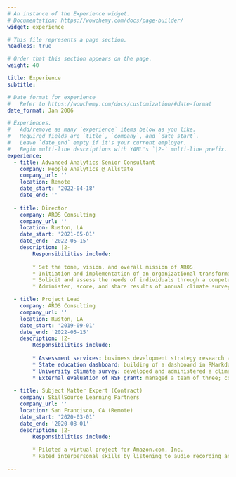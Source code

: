 ```yaml
---
# An instance of the Experience widget.
# Documentation: https://wowchemy.com/docs/page-builder/
widget: experience

# This file represents a page section.
headless: true

# Order that this section appears on the page.
weight: 40

title: Experience
subtitle:

# Date format for experience
#   Refer to https://wowchemy.com/docs/customization/#date-format
date_format: Jan 2006

# Experiences.
#   Add/remove as many `experience` items below as you like.
#   Required fields are `title`, `company`, and `date_start`.
#   Leave `date_end` empty if it's your current employer.
#   Begin multi-line descriptions with YAML's `|2-` multi-line prefix.
experience:
  - title: Advanced Analytics Senior Consultant
    company: People Analytics @ Allstate
    company_url: ''
    location: Remote
    date_start: '2022-04-18'
    date_end: ''
    
  - title: Director
    company: AROS Consulting
    company_url: ''
    location: Ruston, LA
    date_start: '2021-05-01'
    date_end: '2022-05-15'
    description: |2-
        Responsibilities include:
        
        * Set the tone, vision, and overall mission of AROS
        * Initiation and implementation of an organizational transformation
        * Solicit and assess the needs of individuals through a competency survey; use results to inform project staffing and acquisition
        * Administer, score, and share results of annual climate survey; discuss and implement changes as necessary

  - title: Project Lead
    company: AROS Consulting
    company_url: ''
    location: Ruston, LA
    date_start: '2019-09-01'
    date_end: '2022-05-15'
    description: |2-
        Responsibilities include:
        
        * Assessment services: business development strategy research and creation of an assessment center for public safety personnel 
        * State education dashboard: building of a dashboard in RMarkdown of annual teacher retention report for Kansas education department
        * University climate survey: developed and administered a climate survey; conducted focus groups/interviews; analyzed quantitative data to find climate trends, created a codebook for best practices in analyzing qualitative data
        * External evaluation of NSF grant: managed a team of three; coordinated with project investigators; gathered and analyzed work done by project team; wrote a technical report to document project processes and findings, evaluated and formative feedback; presented results to grant team 
       
  - title: Subject Matter Expert (Contract)
    company: SkillSource Learning Partners
    company_url: ''
    location: San Francisco, CA (Remote)
    date_start: '2020-03-01'
    date_end: '2020-08-01'
    description: |2-
        Responsibilities include:
        
        * Piloted a virtual project for Amazon.com, Inc.
        * Rated interpersonal skills by listening to audio recording and transcripts

---
```

